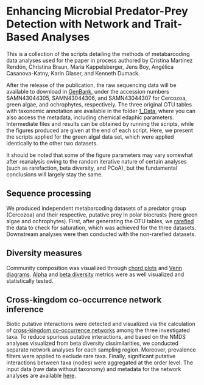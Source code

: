 Enhancing Microbial Predator-Prey Detection with Network and Trait-Based Analyses
================

This is a collection of the scripts detailing the methods of metabarcoding data analyses used for the paper in process authored by Cristina Martínez Rendón, Christina Braun, Maria Kappelsberger, Jens Boy, Angélica Casanova-Katny, Karin Glaser, and Kenneth Dumack.

After the release of the publication, the raw sequencing data will be available to download in [GenBank](https://www.ncbi.nlm.nih.gov/sra/PRJNA1144814), under the accession numbers SAMN43044305, SAMN43044306, and SAMN43044307 for Cercozoa, green algae, and ochrophytes, respectively. The three original OTU tables with taxonomic annotation are available in the folder [1_Data](1_Data), where you can also access the metadata, including chemical edaphic parameters. Intermediate files and results can be obtained by running the scripts, while the figures produced are given at the end of each script. Here, we present the scripts applied for the green algal data set, which were applied identically to the other two datasets.

It should be noted that some of the figure parameters may vary somewhat after reanalysis owing to the random iterative nature of certain analyses (such as rarefaction, beta diversity, and PCoA), but the fundamental conclusions will largely stay the same.


Sequence processing
----------
We produced independent metabarcoding datasets of a predator group (Cercozoa) and their respective, putative prey in polar biocrusts (here green algae and ochrophytes). First, after generating the OTU tables, we [rarefied](2_RScripts/Rarefaction_curve_GreenAlgae.md) the data to check for saturation, which was achieved for the three datasets. Downstream analyses were then conducted with the non-rarefied datasets.

Diversity measures
----------
Community composition was visualized through [chord plots](2_RScripts/Chord_diagram_GreenAlgae.md) and [Venn diagrams](2_RScripts/Venn_diagram_GreenAlgae.md). [Alpha](2_RScripts/Alpha_GreenAlgae.md) and [beta diversity](2_RScripts/NMDS_GreenAlgae.md) metrics were as well visualized and statistically tested. 

Cross-kingdom co-occurrence network inference
----------
Biotic putative interactions were detected and visualized via the calculation of [cross-kingdom co-occurrence networks](2_RScripts/Cross_kingdom_networks.md) among the three investigated taxa. To reduce spurious putative interactions, and based on the NMDS analyses visualized from beta diversity dissimilarities, we conducted separate network analyses for each sampling region. Moreover, prevalence filters were applied to exclude rare taxa. Finally, significant putative interactions between taxa (nodes) were aggregated at the order level. The input data (raw data without taxonomy) and metadata for the network analyses are available [here](1_Data/Network_Analyses).
